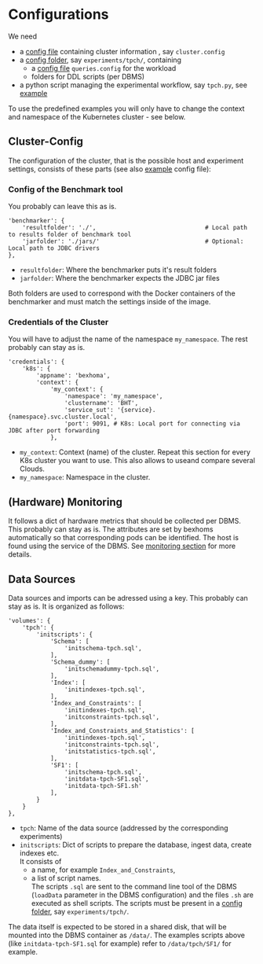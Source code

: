 # Configurations

We need
* a [config file](#clusterconfig) containing cluster information , say `cluster.config`
* a [config folder](https://github.com/Beuth-Erdelt/Benchmark-Experiment-Host-Manager/tree/master/experiments/tpch), say `experiments/tpch/`, containing
  * a [config file](https://dbmsbenchmarker.readthedocs.io/en/latest/Options.html) `queries.config` for the workload
  * folders for DDL scripts (per DBMS)
* a python script managing the experimental workflow, say `tpch.py`, see [example](https://github.com/Beuth-Erdelt/Benchmark-Experiment-Host-Manager/blob/master/tpch.py)

To use the predefined examples you will only have to change the context and namespace of the Kubernetes cluster - see below.

## Cluster-Config

The configuration of the cluster, that is the possible host and experiment settings, consists of these parts (see also [example](https://github.com/Beuth-Erdelt/Benchmark-Experiment-Host-Manager/blob/master/k8s-cluster.config) config file):


### Config of the Benchmark tool

You probably can leave this as is.

```
'benchmarker': {
    'resultfolder': './',                               # Local path to results folder of benchmark tool
    'jarfolder': './jars/'                              # Optional: Local path to JDBC drivers
},
```

* `resultfolder`: Where the benchmarker puts it's result folders
* `jarfolder`: Where the benchmarker expects the JDBC jar files

Both folders are used to correspond with the Docker containers of the benchmarker and must match the settings inside of the image.


### Credentials of the Cluster

You will have to adjust the name of the namespace `my_namespace`.
The rest probably can stay as is.

```
'credentials': {
    'k8s': {
        'appname': 'bexhoma',
        'context': {
            'my_context': {
                'namespace': 'my_namespace',
                'clustername': 'BHT',
                'service_sut': '{service}.{namespace}.svc.cluster.local',
                'port': 9091, # K8s: Local port for connecting via JDBC after port forwarding
            },
```
* `my_context`: Context (name) of the cluster. Repeat this section for every K8s cluster you want to use. This also allows to useand compare several Clouds.
* `my_namespace`: Namespace in the cluster.


## (Hardware) Monitoring

It follows a dict of hardware metrics that should be collected per DBMS.
This probably can stay as is.
The attributes are set by bexhoms automatically so that corresponding pods can be identified.
The host is found using the service of the DBMS.
See [monitoring section](https://bexhoma.readthedocs.io/en/latest/Monitoring.html) for more details.

## Data Sources

Data sources and imports can be adressed using a key.
This probably can stay as is.
It is organized as follows:

```
'volumes': {
    'tpch': {
        'initscripts': {
            'Schema': [
                'initschema-tpch.sql',
            ],
            'Schema_dummy': [
                'initschemadummy-tpch.sql',
            ],
            'Index': [
                'initindexes-tpch.sql',
            ],
            'Index_and_Constraints': [
                'initindexes-tpch.sql',
                'initconstraints-tpch.sql',
            ],
            'Index_and_Constraints_and_Statistics': [
                'initindexes-tpch.sql',
                'initconstraints-tpch.sql',
                'initstatistics-tpch.sql',
            ],
            'SF1': [
                'initschema-tpch.sql',
                'initdata-tpch-SF1.sql',
                'initdata-tpch-SF1.sh'
            ],
        }
    }
},
```

* `tpch`: Name of the data source (addressed by the corresponding experiments)
* `initscripts`: Dict of scripts to prepare the database, ingest data, create indexes etc.  
  It consists of  
  * a name, for example `Index_and_Constraints`,
  * a list of script names.  
  The scripts `.sql` are sent to the command line tool of the DBMS (`loadData` parameter in the DBMS configuration) and the files `.sh` are executed as shell scripts.
The scripts must be present in a [config folder](https://github.com/Beuth-Erdelt/Benchmark-Experiment-Host-Manager/tree/master/experiments/tpch), say `experiments/tpch/`.

The data itself is expected to be stored in a shared disk, that will be mounted into the DBMS container as `/data/`.
The examples scripts above (like `initdata-tpch-SF1.sql` for example) refer to `/data/tpch/SF1/` for example.
